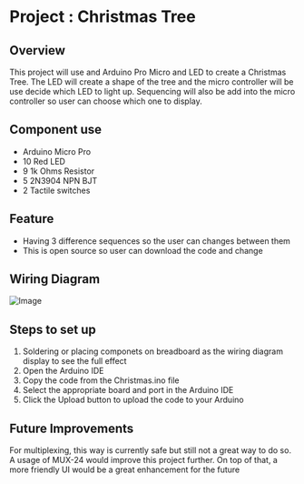 # Project : Christmas Tree
## Overview
This project will use and Arduino Pro Micro and LED to create a Christmas Tree. The LED will create a shape of the tree and
the micro controller will be use decide which LED to light up. Sequencing will also be add into the micro controller so user
can choose which one to display.
## Component use
* Arduino Micro Pro
* 10 Red LED
* 9 1k Ohms Resistor
* 5 2N3904 NPN BJT
* 2 Tactile switches
## Feature
* Having 3 difference sequences so the user can changes between them
* This is open source so user can download the code and change
## Wiring Diagram 
![Image](https://github.com/user-attachments/assets/ea7665b8-c58d-4a08-86d8-dc948d35c757)
## Steps to set up
1. Soldering or placing componets on breadboard as the wiring diagram display to see the full effect
2. Open the Arduino IDE
3. Copy the code from the Christmas.ino file
4. Select the appropriate board and port in the Arduino IDE
5. Click the Upload button to upload the code to your Arduino
## Future Improvements
For multiplexing, this way is currently safe but still not a great way to do so. A usage of MUX-24 would improve this project further.
On top of that, a more friendly UI would be a great enhancement for the future

